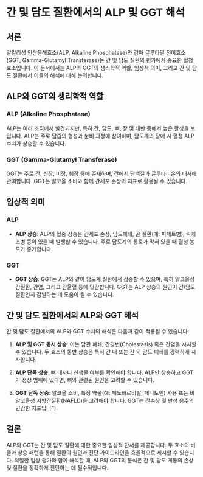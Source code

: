 # 간 및 담도 질환에서의 ALP 및 GGT 해석

## 서론
알칼리성 인산분해효소(ALP, Alkaline Phosphatase)와 감마 글루타밀 전이효소(GGT, Gamma-Glutamyl Transferase)는 간 및 담도 질환의 평가에서 중요한 혈청 효소입니다. 이 문서에서는 ALP와 GGT의 생리학적 역할, 임상적 의미, 그리고 간 및 담도 질환에서 이들의 해석에 대해 논의합니다.

## ALP와 GGT의 생리학적 역할

### ALP (Alkaline Phosphatase)
ALP는 여러 조직에서 발견되지만, 특히 간, 담도, 뼈, 장 및 태반 등에서 높은 활성을 보입니다. ALP는 주로 담즙의 형성과 분비 과정에 참여하며, 담도계의 장애 시 혈청 ALP 수치가 상승할 수 있습니다.

### GGT (Gamma-Glutamyl Transferase)
GGT는 주로 간, 신장, 비장, 췌장 등에 존재하며, 간에서 단백질과 글루타티온의 대사에 관여합니다. GGT는 알코올 소비와 함께 간세포 손상의 지표로 활용될 수 있습니다.

## 임상적 의미

### ALP
- **ALP 상승**: ALP의 혈중 상승은 간세포 손상, 담도폐쇄, 골 질환(예: 파제트병), 릭케츠병 등이 있을 때 발생할 수 있습니다. 주로 담도계의 통로가 막혀 있을 때 혈청 농도가 증가합니다.
  
### GGT
- **GGT 상승**: GGT는 ALP와 같이 담도계 질환에서 상승할 수 있으며, 특히 알코올성 간질환, 간염, 그리고 간울혈 등에 민감합니다. GGT는 ALP 상승의 원인이 간/담도질환인지 감별하는 데 도움이 될 수 있습니다.

## 간 및 담도 질환에서의 ALP와 GGT 해석

간 및 담도 질환에서의 ALP와 GGT 수치의 해석은 다음과 같이 적용될 수 있습니다:

1. **ALP 및 GGT 동시 상승**: 이는 담관 폐쇄, 간경변(Cholestasis) 혹은 간염을 시사할 수 있습니다. 두 효소의 동반 상승은 특히 간 내 또는 간 외 담도 폐쇄를 강력하게 시사합니다.

2. **ALP 단독 상승**: 뼈 대사나 신생물 여부를 확인해야 합니다. ALP만 상승하고 GGT가 정상 범위에 있다면, 뼈와 관련된 원인을 고려할 수 있습니다.

3. **GGT 단독 상승**: 알코올 소비, 특정 약물(예: 페노바르비탈, 페니토인) 사용 또는 비알코올성 지방간질환(NAFLD)을 고려해야 합니다. GGT는 간손상 및 만성 음주의 민감한 지표입니다.

## 결론
ALP와 GGT는 간 및 담도 질환에 대한 중요한 임상적 단서를 제공합니다. 두 효소의 비율과 상승 패턴을 통해 질환의 원인과 진단 가이드라인을 효율적으로 제시할 수 있습니다. 적절한 임상 평가와 함께 해석할 때, ALP와 GGT의 분석은 간 및 담도 계통의 손상 및 질환을 정확하게 진단하는 데 필수적입니다.